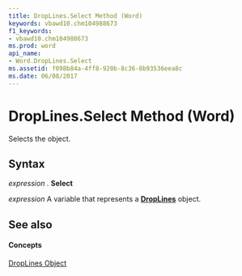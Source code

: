 ```yaml
---
title: DropLines.Select Method (Word)
keywords: vbawd10.chm104988673
f1_keywords:
- vbawd10.chm104988673
ms.prod: word
api_name:
- Word.DropLines.Select
ms.assetid: f098b84a-4ff8-920b-8c36-8b93536eea8c
ms.date: 06/08/2017
---
```



# DropLines.Select Method (Word)

Selects the object.


## Syntax

 _expression_ . **Select**

 _expression_ A variable that represents a **[DropLines](Word.DropLines.md)** object.


## See also


#### Concepts


[DropLines Object](Word.DropLines.md)

